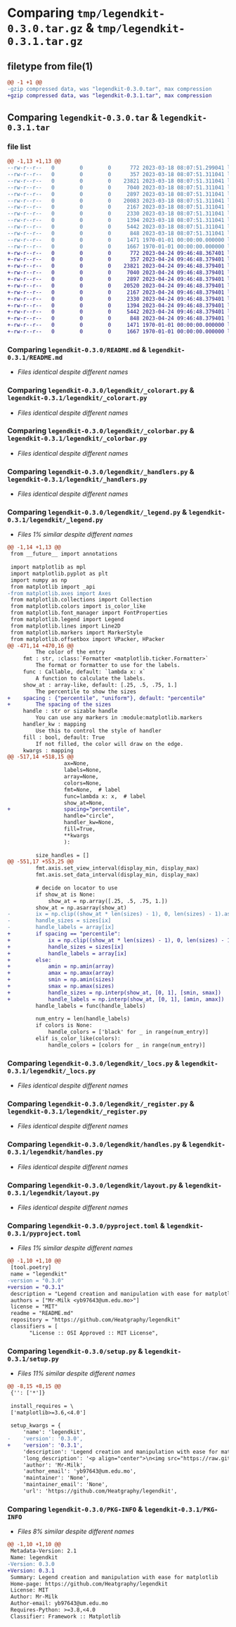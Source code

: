 # Comparing `tmp/legendkit-0.3.0.tar.gz` & `tmp/legendkit-0.3.1.tar.gz`

## filetype from file(1)

```diff
@@ -1 +1 @@
-gzip compressed data, was "legendkit-0.3.0.tar", max compression
+gzip compressed data, was "legendkit-0.3.1.tar", max compression
```

## Comparing `legendkit-0.3.0.tar` & `legendkit-0.3.1.tar`

### file list

```diff
@@ -1,13 +1,13 @@
--rw-r--r--   0        0        0      772 2023-03-18 08:07:51.299041 legendkit-0.3.0/README.md
--rw-r--r--   0        0        0      357 2023-03-18 08:07:51.311041 legendkit-0.3.0/legendkit/__init__.py
--rw-r--r--   0        0        0    23821 2023-03-18 08:07:51.311041 legendkit-0.3.0/legendkit/_colorart.py
--rw-r--r--   0        0        0     7040 2023-03-18 08:07:51.311041 legendkit-0.3.0/legendkit/_colorbar.py
--rw-r--r--   0        0        0     2897 2023-03-18 08:07:51.311041 legendkit-0.3.0/legendkit/_handlers.py
--rw-r--r--   0        0        0    20083 2023-03-18 08:07:51.311041 legendkit-0.3.0/legendkit/_legend.py
--rw-r--r--   0        0        0     2167 2023-03-18 08:07:51.311041 legendkit-0.3.0/legendkit/_locs.py
--rw-r--r--   0        0        0     2330 2023-03-18 08:07:51.311041 legendkit-0.3.0/legendkit/_register.py
--rw-r--r--   0        0        0     1394 2023-03-18 08:07:51.311041 legendkit-0.3.0/legendkit/handles.py
--rw-r--r--   0        0        0     5442 2023-03-18 08:07:51.311041 legendkit-0.3.0/legendkit/layout.py
--rw-r--r--   0        0        0      848 2023-03-18 08:07:51.311041 legendkit-0.3.0/pyproject.toml
--rw-r--r--   0        0        0     1471 1970-01-01 00:00:00.000000 legendkit-0.3.0/setup.py
--rw-r--r--   0        0        0     1667 1970-01-01 00:00:00.000000 legendkit-0.3.0/PKG-INFO
+-rw-r--r--   0        0        0      772 2023-04-24 09:46:48.367401 legendkit-0.3.1/README.md
+-rw-r--r--   0        0        0      357 2023-04-24 09:46:48.379401 legendkit-0.3.1/legendkit/__init__.py
+-rw-r--r--   0        0        0    23821 2023-04-24 09:46:48.379401 legendkit-0.3.1/legendkit/_colorart.py
+-rw-r--r--   0        0        0     7040 2023-04-24 09:46:48.379401 legendkit-0.3.1/legendkit/_colorbar.py
+-rw-r--r--   0        0        0     2897 2023-04-24 09:46:48.379401 legendkit-0.3.1/legendkit/_handlers.py
+-rw-r--r--   0        0        0    20520 2023-04-24 09:46:48.379401 legendkit-0.3.1/legendkit/_legend.py
+-rw-r--r--   0        0        0     2167 2023-04-24 09:46:48.379401 legendkit-0.3.1/legendkit/_locs.py
+-rw-r--r--   0        0        0     2330 2023-04-24 09:46:48.379401 legendkit-0.3.1/legendkit/_register.py
+-rw-r--r--   0        0        0     1394 2023-04-24 09:46:48.379401 legendkit-0.3.1/legendkit/handles.py
+-rw-r--r--   0        0        0     5442 2023-04-24 09:46:48.379401 legendkit-0.3.1/legendkit/layout.py
+-rw-r--r--   0        0        0      848 2023-04-24 09:46:48.379401 legendkit-0.3.1/pyproject.toml
+-rw-r--r--   0        0        0     1471 1970-01-01 00:00:00.000000 legendkit-0.3.1/setup.py
+-rw-r--r--   0        0        0     1667 1970-01-01 00:00:00.000000 legendkit-0.3.1/PKG-INFO
```

### Comparing `legendkit-0.3.0/README.md` & `legendkit-0.3.1/README.md`

 * *Files identical despite different names*

### Comparing `legendkit-0.3.0/legendkit/_colorart.py` & `legendkit-0.3.1/legendkit/_colorart.py`

 * *Files identical despite different names*

### Comparing `legendkit-0.3.0/legendkit/_colorbar.py` & `legendkit-0.3.1/legendkit/_colorbar.py`

 * *Files identical despite different names*

### Comparing `legendkit-0.3.0/legendkit/_handlers.py` & `legendkit-0.3.1/legendkit/_handlers.py`

 * *Files identical despite different names*

### Comparing `legendkit-0.3.0/legendkit/_legend.py` & `legendkit-0.3.1/legendkit/_legend.py`

 * *Files 1% similar despite different names*

```diff
@@ -1,14 +1,13 @@
 from __future__ import annotations
 
 import matplotlib as mpl
 import matplotlib.pyplot as plt
 import numpy as np
 from matplotlib import _api
-from matplotlib.axes import Axes
 from matplotlib.collections import Collection
 from matplotlib.colors import is_color_like
 from matplotlib.font_manager import FontProperties
 from matplotlib.legend import Legend
 from matplotlib.lines import Line2D
 from matplotlib.markers import MarkerStyle
 from matplotlib.offsetbox import VPacker, HPacker
@@ -471,14 +470,16 @@
         The color of the entry
     fmt : str, :class:`Formatter <matplotlib.ticker.Formatter>`
         The format or formatter to use for the labels.
     func : Callable, default: `lambda x: x`
         A function to calculate the labels.
     show_at : array-like, default: [.25, .5, .75, 1.]
         The percentile to show the sizes
+    spacing : {"percentile", "uniform"}, default: "percentile"
+        The spacing of the sizes
     handle : str or sizable handle
         You can use any markers in :module:matplotlib.markers
     handler_kw : mapping
         Use this to control the style of handler
     fill : bool, default: True
         If not filled, the color will draw on the edge.
     kwargs : mapping
@@ -517,14 +518,15 @@
                  ax=None,
                  labels=None,
                  array=None,
                  colors=None,
                  fmt=None,  # label
                  func=lambda x: x,  # label
                  show_at=None,
+                 spacing="percentile",
                  handle="circle",
                  handler_kw=None,
                  fill=True,
                  **kwargs
                  ):
 
         size_handles = []
@@ -551,17 +553,25 @@
         fmt.axis.set_view_interval(display_min, display_max)
         fmt.axis.set_data_interval(display_min, display_max)
 
         # decide on locator to use
         if show_at is None:
             show_at = np.array([.25, .5, .75, 1.])
         show_at = np.asarray(show_at)
-        ix = np.clip((show_at * len(sizes) - 1), 0, len(sizes) - 1).astype(int)
-        handle_sizes = sizes[ix]
-        handle_labels = array[ix]
+        if spacing == "percentile":
+            ix = np.clip((show_at * len(sizes) - 1), 0, len(sizes) - 1).astype(int)
+            handle_sizes = sizes[ix]
+            handle_labels = array[ix]
+        else:
+            amin = np.amin(array)
+            amax = np.amax(array)
+            smin = np.amin(sizes)
+            smax = np.amax(sizes)
+            handle_sizes = np.interp(show_at, [0, 1], [smin, smax])
+            handle_labels = np.interp(show_at, [0, 1], [amin, amax])
         handle_labels = func(handle_labels)
 
         num_entry = len(handle_labels)
         if colors is None:
             handle_colors = ['black' for _ in range(num_entry)]
         elif is_color_like(colors):
             handle_colors = [colors for _ in range(num_entry)]
```

### Comparing `legendkit-0.3.0/legendkit/_locs.py` & `legendkit-0.3.1/legendkit/_locs.py`

 * *Files identical despite different names*

### Comparing `legendkit-0.3.0/legendkit/_register.py` & `legendkit-0.3.1/legendkit/_register.py`

 * *Files identical despite different names*

### Comparing `legendkit-0.3.0/legendkit/handles.py` & `legendkit-0.3.1/legendkit/handles.py`

 * *Files identical despite different names*

### Comparing `legendkit-0.3.0/legendkit/layout.py` & `legendkit-0.3.1/legendkit/layout.py`

 * *Files identical despite different names*

### Comparing `legendkit-0.3.0/pyproject.toml` & `legendkit-0.3.1/pyproject.toml`

 * *Files 1% similar despite different names*

```diff
@@ -1,10 +1,10 @@
 [tool.poetry]
 name = "legendkit"
-version = "0.3.0"
+version = "0.3.1"
 description = "Legend creation and manipulation with ease for matplotlib"
 authors = ["Mr-Milk <yb97643@um.edu.mo>"]
 license = "MIT"
 readme = "README.md"
 repository = "https://github.com/Heatgraphy/legendkit"
 classifiers = [
       "License :: OSI Approved :: MIT License",
```

### Comparing `legendkit-0.3.0/setup.py` & `legendkit-0.3.1/setup.py`

 * *Files 11% similar despite different names*

```diff
@@ -8,15 +8,15 @@
 {'': ['*']}
 
 install_requires = \
 ['matplotlib>=3.6,<4.0']
 
 setup_kwargs = {
     'name': 'legendkit',
-    'version': '0.3.0',
+    'version': '0.3.1',
     'description': 'Legend creation and manipulation with ease for matplotlib',
     'long_description': '<p align="center">\n<img src="https://raw.githubusercontent.com/Mr-Milk/legendkit/main/images/legendkit-project.svg">\n</p>\n\n[![Documentation Status](https://img.shields.io/readthedocs/legendkit?logo=readthedocs&logoColor=white&style=flat-square)](https://legendkit.readthedocs.io/en/stable)\n![pypi version](https://img.shields.io/pypi/v/legendkit?color=blue&logo=python&logoColor=white&style=flat-square)\n\nWhen you want to create or adjust the legend in matplotlib, things can get dirty. \nLegendkit may solve your headache.\n\n<img src="https://legendkit.readthedocs.io/en/latest/_images/cover.svg">\n\n## Features\n\n- Easy title placement and alignment\n- Easy colorbar with shape\n- Layout for multiple legends and colorbar*\n\n## Installation\n\n```shell\npip install legendkit\n```\n',
     'author': 'Mr-Milk',
     'author_email': 'yb97643@um.edu.mo',
     'maintainer': 'None',
     'maintainer_email': 'None',
     'url': 'https://github.com/Heatgraphy/legendkit',
```

### Comparing `legendkit-0.3.0/PKG-INFO` & `legendkit-0.3.1/PKG-INFO`

 * *Files 8% similar despite different names*

```diff
@@ -1,10 +1,10 @@
 Metadata-Version: 2.1
 Name: legendkit
-Version: 0.3.0
+Version: 0.3.1
 Summary: Legend creation and manipulation with ease for matplotlib
 Home-page: https://github.com/Heatgraphy/legendkit
 License: MIT
 Author: Mr-Milk
 Author-email: yb97643@um.edu.mo
 Requires-Python: >=3.8,<4.0
 Classifier: Framework :: Matplotlib
```

